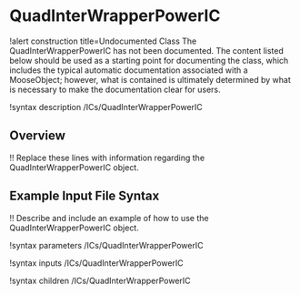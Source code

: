 # QuadInterWrapperPowerIC

!alert construction title=Undocumented Class
The QuadInterWrapperPowerIC has not been documented. The content listed below should be used as a starting point for
documenting the class, which includes the typical automatic documentation associated with a
MooseObject; however, what is contained is ultimately determined by what is necessary to make the
documentation clear for users.

!syntax description /ICs/QuadInterWrapperPowerIC

## Overview

!! Replace these lines with information regarding the QuadInterWrapperPowerIC object.

## Example Input File Syntax

!! Describe and include an example of how to use the QuadInterWrapperPowerIC object.

!syntax parameters /ICs/QuadInterWrapperPowerIC

!syntax inputs /ICs/QuadInterWrapperPowerIC

!syntax children /ICs/QuadInterWrapperPowerIC
